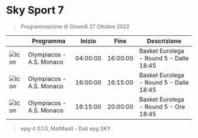 # Sky Sport 7
> Programmazione di Giovedì 27 Ottobre 2022

||Programma|Inizio|Fine|Descrizione|
|---|---|---|---|---|
|![Icon](https://guidatv.sky.it/uuid/ec1bb822-826e-4799-a8fd-24726bc74ebe/cover?md5ChecksumParam=a3e9f569be6fc5675dd5d80b9cd87411)|Olympiacos - A.S. Monaco|04:00:00|16:00:00|Basket Eurolega - Round 5 - Dalle 18:45
|![Icon](https://guidatv.sky.it/uuid/ec1bb822-826e-4799-a8fd-24726bc74ebe/cover?md5ChecksumParam=a3e9f569be6fc5675dd5d80b9cd87411)|Olympiacos - A.S. Monaco|16:00:00|16:15:00|Basket Eurolega - Round 5 - Dalle 18:45
|![Icon](https://guidatv.sky.it/uuid/96319424-a3b7-4ef0-9620-ab2049b66db9/cover?md5ChecksumParam=a3e9f569be6fc5675dd5d80b9cd87411)|Olympiacos - A.S. Monaco|16:15:00|20:00:00|Basket Eurolega - Round 5 - Ore 18:45



 > epg-it 0.1.0, MatMasIt - Dati epg SKY